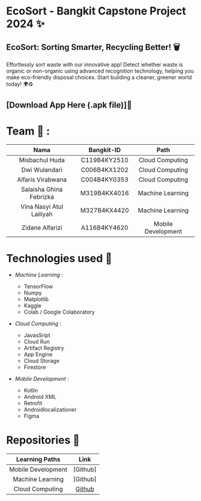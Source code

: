 # EcoSort - Bangkit Capstone Project 2024 ✨


## EcoSort: Sorting Smarter, Recycling Better! 🗑️ <br>
Effortlessly sort waste with our innovative app! Detect whether waste is organic or non-organic using advanced recognition technology, helping you make eco-friendly disposal choices. Start building a cleaner, greener world today! 🌍♻️



## [Download App Here (.apk file)]📲

# Team 🤝 :
|          Nama         | Bangkit-ID |       Path       |
|:---------------------:|:----------:|:----------------:|
| Misbachul Huda | C119B4KY2510  | Cloud Computing |
| Dwi Wulandari | C006B4KX1202 | Cloud Computing |
| Alfaris Virabwana | C004B4KY0353 | Cloud Computing |
| Salaisha Ghina Febrizka | M319B4KX4016 | Machine Learning |
| Vina Nasyi Atul Lailiyah | M327B4KX4420 | Machine Learning |
| Zidane Alfarizi | A116B4KY4620 | Mobile Development |

# Technologies used 🔧 

- *Machine Learning* :
  * TensorFlow
  * Numpy
  * Matplotlib
  * Kaggle
  * Colab / Google Colaboratory
  
- *Cloud Computing* : 
  * JavasSript
  * Cloud Run
  * Artifact Registry
  * App Engine
  * Cloud Storage
  * Firestore

- *Mobile Development* :
  * Kotlin
  * Android XML
  * Retrofit
  * Androidlocalizationer
  * Figma

# Repositories 📁
|   Learning Paths   |                                Link                                |
| :----------------: | :----------------------------------------------------------------: |
| Mobile Development| [Github] |
| Machine Learning | [Github]  |
| Cloud Computing | [Github](https://github.com/chrollo3/Cloud-Computing-Capstone) |
